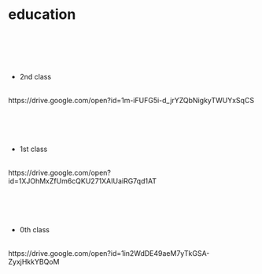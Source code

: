 # education
<br>
<br>
<br>
<br>

- 2nd class
<br>
https://drive.google.com/open?id=1m-iFUFG5i-d_jrYZQbNigkyTWUYxSqCS<br>
<br>
<br>
<br>
<br>

- 1st class
<br>
https://drive.google.com/open?id=1XJOhMxZfUm6cQKU271XAIUaiRG7qd1AT<br>
<br>
<br>
<br>
<br>

- 0th class
<br>
https://drive.google.com/open?id=1in2WdDE49aeM7yTkGSA-ZyxjHkkYBQoM
